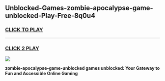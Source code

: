 
## Unblocked-Games-zombie-apocalypse-game-unblocked-Play-Free-8q0u4
<h3>
<a href="https://premium76.site?title=zombie-apocalypse-game-unblocked&ref=18A1">CLICK TO PLAY</a></h3>
<hr>

<h3>
<a href="https://premium76.site?title=zombie-apocalypse-game-unblocked&ref=18A1">CLICK 2 PLAY</a>
  
</h3>

<a href="https://premium76.site?title=zombie-apocalypse-game-unblocked&ref=18A1"><img src="https://clearcache.store/games.png"></a>


**zombie-apocalypse-game-unblocked games unblocked: Your Gateway to Fun and Accessible Online Gaming**
